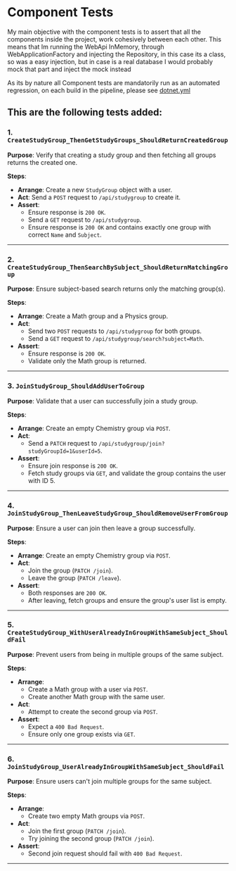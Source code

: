 # Component Tests

My main objective with the component tests is to assert that all the components inside the project, work cohesively between each other. This means that Im running the WebApi InMemory, through WebApplicationFactory and injecting the Repository, in this case its a class, so was a easy injection, but in case is a real database I would probably mock that part and inject the mock instead

As its by nature all Component tests are mandatorily run as an automated regression, on each build in the pipeline, please see [dotnet.yml](../.github/workflows/dotnet.yml)

This are the following tests added: 
---

### 1. **`CreateStudyGroup_ThenGetStudyGroups_ShouldReturnCreatedGroup`**

**Purpose**: Verify that creating a study group and then fetching all groups returns the created one.

**Steps**:
- **Arrange**: Create a new `StudyGroup` object with a user.
- **Act**: Send a `POST` request to `/api/studygroup` to create it.
- **Assert**:
  - Ensure response is `200 OK`.
  - Send a `GET` request to `/api/studygroup`.
  - Ensure response is `200 OK` and contains exactly one group with correct `Name` and `Subject`.

---

### 2. **`CreateStudyGroup_ThenSearchBySubject_ShouldReturnMatchingGroup`**

**Purpose**: Ensure subject-based search returns only the matching group(s).

**Steps**:
- **Arrange**: Create a Math group and a Physics group.
- **Act**:
  - Send two `POST` requests to `/api/studygroup` for both groups.
  - Send a `GET` request to `/api/studygroup/search?subject=Math`.
- **Assert**:
  - Ensure response is `200 OK`.
  - Validate only the Math group is returned.

---

### 3. **`JoinStudyGroup_ShouldAddUserToGroup`**

**Purpose**: Validate that a user can successfully join a study group.

**Steps**:
- **Arrange**: Create an empty Chemistry group via `POST`.
- **Act**:
  - Send a `PATCH` request to `/api/studygroup/join?studyGroupId=1&userId=5`.
- **Assert**:
  - Ensure join response is `200 OK`.
  - Fetch study groups via `GET`, and validate the group contains the user with ID 5.

---

### 4. **`JoinStudyGroup_ThenLeaveStudyGroup_ShouldRemoveUserFromGroup`**

**Purpose**: Ensure a user can join then leave a group successfully.

**Steps**:
- **Arrange**: Create an empty Chemistry group via `POST`.
- **Act**:
  - Join the group (`PATCH /join`).
  - Leave the group (`PATCH /leave`).
- **Assert**:
  - Both responses are `200 OK`.
  - After leaving, fetch groups and ensure the group's user list is empty.

---

### 5. **`CreateStudyGroup_WithUserAlreadyInGroupWithSameSubject_ShouldFail`**

**Purpose**: Prevent users from being in multiple groups of the same subject.

**Steps**:
- **Arrange**:
  - Create a Math group with a user via `POST`.
  - Create another Math group with the same user.
- **Act**:
  - Attempt to create the second group via `POST`.
- **Assert**:
  - Expect a `400 Bad Request`.
  - Ensure only one group exists via `GET`.

---

### 6. **`JoinStudyGroup_UserAlreadyInGroupWithSameSubject_ShouldFail`**

**Purpose**: Ensure users can't join multiple groups for the same subject.

**Steps**:
- **Arrange**:
  - Create two empty Math groups via `POST`.
- **Act**:
  - Join the first group (`PATCH /join`).
  - Try joining the second group (`PATCH /join`).
- **Assert**:
  - Second join request should fail with `400 Bad Request`.

---